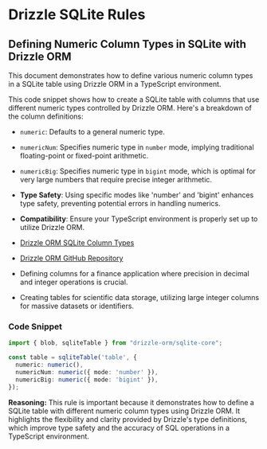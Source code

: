 # Drizzle SQLite Rules

## Defining Numeric Column Types in SQLite with Drizzle ORM

This document demonstrates how to define various numeric column types in a SQLite table using Drizzle ORM in a TypeScript environment.

This code snippet shows how to create a SQLite table with columns that use different numeric types controlled by Drizzle ORM. Here's a breakdown of the column definitions:

- `numeric`: Defaults to a general numeric type.
- `numericNum`: Specifies numeric type in `number` mode, implying traditional floating-point or fixed-point arithmetic.
- `numericBig`: Specifies numeric type in `bigint` mode, which is optimal for very large numbers that require precise integer arithmetic.

- **Type Safety**: Using specific modes like 'number' and 'bigint' enhances type safety, preventing potential errors in handling numerics.
- **Compatibility**: Ensure your TypeScript environment is properly set up to utilize Drizzle ORM.

- [Drizzle ORM SQLite Column Types](https://drizzle.zhcndoc.com/docs/column-types/sqlite)
- [Drizzle ORM GitHub Repository](https://github.com/drizzle-team/drizzle)

- Defining columns for a finance application where precision in decimal and integer operations is crucial.
- Creating tables for scientific data storage, utilizing large integer columns for massive datasets or identifiers.

### Code Snippet

```typescript
import { blob, sqliteTable } from "drizzle-orm/sqlite-core";

const table = sqliteTable('table', {
  numeric: numeric(),
  numericNum: numeric({ mode: 'number' }),
  numericBig: numeric({ mode: 'bigint' }),
});
```

**Reasoning:** This rule is important because it demonstrates how to define a SQLite table with different numeric column types using Drizzle ORM. It highlights the flexibility and clarity provided by Drizzle's type definitions, which improve type safety and the accuracy of SQL operations in a TypeScript environment.